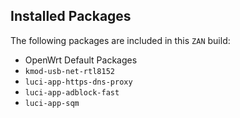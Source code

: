 ## Installed Packages

The following packages are included in this `ZAN` build:

- OpenWrt Default Packages 
- `kmod-usb-net-rtl8152`
- `luci-app-https-dns-proxy`
- `luci-app-adblock-fast`
- `luci-app-sqm`
